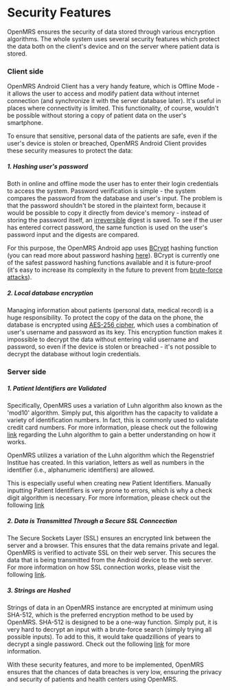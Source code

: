 # Security Features

OpenMRS ensures the security of data stored through various encryption algorithms. The whole system uses several security features which protect the data both on the client's device and on the server where patient data is stored.

### Client side

OpenMRS Android Client has a very handy feature, which is Offline Mode - it allows the user to access and modify patient data without internet connection (and synchronize it with the server database later). It's useful in places where connectivity is limited. This functionality, of course, wouldn't be possible without storing a copy of patient data on the user's smartphone.

To ensure that sensitive, personal data of the patients are safe, even if the user's device is stolen or breached, OpenMRS Android Client provides these security measures to protect the data:

##### 1. Hashing user's password

Both in online and offline mode the user has to enter their login credentials to access the system. Password verification is simple - the system compares the password from the database and user's input. The problem is that the password shouldn't be stored in the plaintext form, because it would be possible to copy it directly from device's memory - instead of storing the password itself, an [irreversible](https://learncryptography.com/hash-functions/why-are-hashes-irreversible "Why are hashes irreversible?") digest is saved. To see if the user has entered correct password, the same function is used on the user's password input and the digests are compared.

For this purpose, the OpenMRS Android app uses [BCrypt](https://en.wikipedia.org/wiki/Bcrypt "BCrypt") hashing function \(you can read more about password hashing [here](https://en.wikipedia.org/wiki/Cryptographic_hash_function#Password_verification "Password verification")\). BCrypt is currently one of the safest password hashing functions available and it is future-proof \(it's easy to increase its complexity in the future to prevent from [brute-force attacks](https://en.wikipedia.org/wiki/Brute-force_attack "Brute-force attack")\).

##### 2. Local database encryption

Managing information about patients (personal data, medical record) is a huge responsibility. To protect the copy of the data on the phone, the database is encrypted using [AES-256 cipher](https://pl.wikipedia.org/wiki/Advanced_Encryption_Standard "Advanced Encryption Standard"), which uses a combination of user's username and password as its key. This encryption function makes it impossible to decrypt the data without entering valid username and password, so even if the device is stolen or breached - it's not possible to decrypt the database without login credentials.

### Server side

##### 1. Patient Identifiers are Validated

Specifically, OpenMRS uses a variation of Luhn algorithm also known as the 'mod10' algorithm. Simply put, this algorithm has the capacity to validate a variety of identification numbers. In fact, this is commonly used to validate credit card numbers. For more information, please check out the following [link](https://www.geeksforgeeks.org/luhn-algorithm/ "Luhn Algorithm") regarding the Luhn algorithm to gain a better understanding on how it works.

OpenMRS utilizes a variation of the Luhn algorithm which the Regenstrief Institue has created. In this variation, letters as well as numbers in the identifier (i.e., alphanumeric identifiers) are allowed.

This is especially useful when creating new Patient Identifiers. Manually inputting Patient Identifiers is very prone to errors, which is why a check digit algorithm is necessary. For more information, please check out the following [link](https://wiki.openmrs.org/display/docs/Check+Digit+Algorithm "OpenMRS Luhn Algorithm Documentation")

##### 2. Data is Transmitted Through a Secure SSL Conncection

The Secure Sockets Layer (SSL) ensures an encrypted link between the server and a browser. This ensures that the data remains private and legal. OpenMRS is verified to activate SSL on their web server. This secures the data that is being transmitted from the Android device to the web server. For more information on how SSL connection works, please visit the following [link](http://info.ssl.com/article.aspx?id=10241 "SSL Conncection").

##### 3. Strings are Hashed

Strings of data in an OpenMRS instance are encrypted at minimum using SHA-512, which is the preferred encryption method to be used by OpenMRS. SHA-512 is designed to be a one-way function. Simply put, it is very hard to decrypt an input with a brute-force search (simply trying all possible inputs). To add to this, it would take quadzillions of years to decrypt a single password. Check out the following [link](https://bitcoin.stackexchange.com/questions/41829/wont-asic-miners-eventually-break-sha-256-encryption "SHA-256") for more information.

With these security features, and more to be implemented, OpenMRS ensures that the chances of data breaches is very low, ensuring the privacy and security of patients and health centers using OpenMRS.

